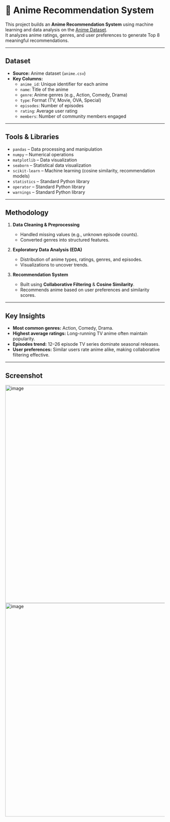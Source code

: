 # 🎥 Anime Recommendation System

This project builds an **Anime Recommendation System** using machine learning and data analysis on the [Anime Dataset](anime.csv).  
It analyzes anime ratings, genres, and user preferences to generate Top 8 meaningful recommendations.  

---

## Dataset
- **Source:** Anime dataset (`anime.csv`)  
- **Key Columns:**
  - `anime_id`: Unique identifier for each anime  
  - `name`: Title of the anime  
  - `genre`: Anime genres (e.g., Action, Comedy, Drama)  
  - `type`: Format (TV, Movie, OVA, Special)  
  - `episodes`: Number of episodes  
  - `rating`: Average user rating  
  - `members`: Number of community members engaged  
---

## Tools & Libraries

- `pandas` – Data processing and manipulation  
- `numpy` – Numerical operations  
- `matplotlib` – Data visualization  
- `seaborn` – Statistical data visualization  
- `scikit-learn` – Machine learning (cosine similarity, recommendation models)  
- `statistics` – Standard Python library 
- `operator` – Standard Python library  
- `warnings` – Standard Python library  

---

## Methodology
1. **Data Cleaning & Preprocessing**  
   - Handled missing values (e.g., unknown episode counts).  
   - Converted genres into structured features.  

2. **Exploratory Data Analysis (EDA)**  
   - Distribution of anime types, ratings, genres, and episodes.  
   - Visualizations to uncover trends.  

3. **Recommendation System**  
   - Built using **Collaborative Filtering** & **Cosine Similarity**.  
   - Recommends anime based on user preferences and similarity scores.  

---

## Key Insights
- **Most common genres:** Action, Comedy, Drama.  
- **Highest average ratings:** Long-running TV anime often maintain popularity.  
- **Episodes trend:** 12–26 episode TV series dominate seasonal releases.  
- **User preferences:** Similar users rate anime alike, making collaborative filtering effective.  

---
## Screenshot
<img width="1389" height="690" alt="image" src="https://github.com/user-attachments/assets/7b06cce3-5198-4aa2-8480-78264d406086" />

<img width="1420" height="676" alt="image" src="https://github.com/user-attachments/assets/70de63f0-6609-4c1f-9337-c7e0dccfc53f" />

